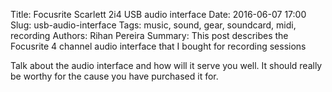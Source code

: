 Title: Focusrite Scarlett 2i4 USB audio interface
Date: 2016-06-07 17:00
Slug: usb-audio-interface
Tags: music, sound, gear, soundcard, midi, recording
Authors: Rihan Pereira
Summary: This post describes the Focusrite 4 channel audio interface that I bought for recording sessions

Talk about the audio interface and how will it serve you well. It should really be worthy for the cause
you have purchased it for.

